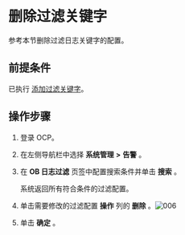 删除过滤关键字 
============================

参考本节删除过滤日志关键字的配置。

前提条件 
-------------------------

已执行 [添加过滤关键字](../9.use-alert-management/17.add-filter-keywords.md)。

操作步骤 
-------------------------

1. 登录 OCP。

   

2. 在左侧导航栏中选择 **系统管理** **\>** **告警** 。

   

3. 在 **OB 日志过滤** 页签中配置搜索条件并单击 **搜索** 。

   系统返回所有符合条件的过滤配置。
   

4. 单击需要修改的过滤配置 **操作** 列的 **删除** 。![006](https://help-static-aliyun-doc.aliyuncs.com/assets/img/zh-CN/5129060261/p271509.png)

   

5. 单击 **确定** 。

   



